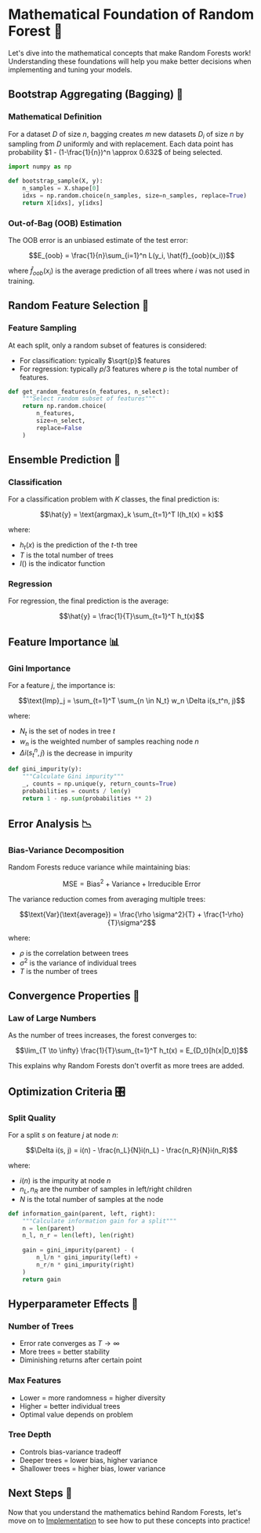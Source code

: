 # Mathematical Foundation of Random Forest 📐

Let's dive into the mathematical concepts that make Random Forests work! Understanding these foundations will help you make better decisions when implementing and tuning your models.

## Bootstrap Aggregating (Bagging) 🎲

### Mathematical Definition
For a dataset $D$ of size $n$, bagging creates $m$ new datasets $D_i$ of size $n$ by sampling from $D$ uniformly and with replacement. Each data point has probability $1 - (1-\frac{1}{n})^n \approx 0.632$ of being selected.

```python
import numpy as np

def bootstrap_sample(X, y):
    n_samples = X.shape[0]
    idxs = np.random.choice(n_samples, size=n_samples, replace=True)
    return X[idxs], y[idxs]
```

### Out-of-Bag (OOB) Estimation
The OOB error is an unbiased estimate of the test error:

$$E_{oob} = \frac{1}{n}\sum_{i=1}^n L(y_i, \hat{f}_{oob}(x_i))$$

where $\hat{f}_{oob}(x_i)$ is the average prediction of all trees where $i$ was not used in training.

## Random Feature Selection 🎯

### Feature Sampling
At each split, only a random subset of features is considered:
- For classification: typically $\sqrt{p}$ features
- For regression: typically $p/3$ features
where $p$ is the total number of features.

```python
def get_random_features(n_features, n_select):
    """Select random subset of features"""
    return np.random.choice(
        n_features, 
        size=n_select, 
        replace=False
    )
```

## Ensemble Prediction 🤝

### Classification
For a classification problem with $K$ classes, the final prediction is:

$$\hat{y} = \text{argmax}_k \sum_{t=1}^T I(h_t(x) = k)$$

where:
- $h_t(x)$ is the prediction of the $t$-th tree
- $T$ is the total number of trees
- $I()$ is the indicator function

### Regression
For regression, the final prediction is the average:

$$\hat{y} = \frac{1}{T}\sum_{t=1}^T h_t(x)$$

## Feature Importance 📊

### Gini Importance
For a feature $j$, the importance is:

$$\text{Imp}_j = \sum_{t=1}^T \sum_{n \in N_t} w_n \Delta i(s_t^n, j)$$

where:
- $N_t$ is the set of nodes in tree $t$
- $w_n$ is the weighted number of samples reaching node $n$
- $\Delta i(s_t^n, j)$ is the decrease in impurity

```python
def gini_impurity(y):
    """Calculate Gini impurity"""
    _, counts = np.unique(y, return_counts=True)
    probabilities = counts / len(y)
    return 1 - np.sum(probabilities ** 2)
```

## Error Analysis 📉

### Bias-Variance Decomposition
Random Forests reduce variance while maintaining bias:

$$\text{MSE} = \text{Bias}^2 + \text{Variance} + \text{Irreducible Error}$$

The variance reduction comes from averaging multiple trees:

$$\text{Var}(\text{average}) = \frac{\rho \sigma^2}{T} + \frac{1-\rho}{T}\sigma^2$$

where:
- $\rho$ is the correlation between trees
- $\sigma^2$ is the variance of individual trees
- $T$ is the number of trees

## Convergence Properties 🎯

### Law of Large Numbers
As the number of trees increases, the forest converges to:

$$\lim_{T \to \infty} \frac{1}{T}\sum_{t=1}^T h_t(x) = E_{D_t}[h(x|D_t)]$$

This explains why Random Forests don't overfit as more trees are added.

## Optimization Criteria 🎛️

### Split Quality
For a split $s$ on feature $j$ at node $n$:

$$\Delta i(s, j) = i(n) - \frac{n_L}{N}i(n_L) - \frac{n_R}{N}i(n_R)$$

where:
- $i(n)$ is the impurity at node $n$
- $n_L, n_R$ are the number of samples in left/right children
- $N$ is the total number of samples at the node

```python
def information_gain(parent, left, right):
    """Calculate information gain for a split"""
    n = len(parent)
    n_l, n_r = len(left), len(right)
    
    gain = gini_impurity(parent) - (
        n_l/n * gini_impurity(left) +
        n_r/n * gini_impurity(right)
    )
    return gain
```

## Hyperparameter Effects 🔧

### Number of Trees
- Error rate converges as $T \to \infty$
- More trees = better stability
- Diminishing returns after certain point

### Max Features
- Lower = more randomness = higher diversity
- Higher = better individual trees
- Optimal value depends on problem

### Tree Depth
- Controls bias-variance tradeoff
- Deeper trees = lower bias, higher variance
- Shallower trees = higher bias, lower variance

## Next Steps 🚀

Now that you understand the mathematics behind Random Forests, let's move on to [Implementation](3-implementation.md) to see how to put these concepts into practice!
